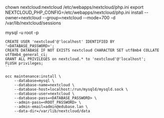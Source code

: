 chown nextcloud:nextcloud /etc/webapps/nextcloud/php.ini
export NEXTCLOUD_PHP_CONFIG=/etc/webapps/nextcloud/php.ini
install --owner=nextcloud --group=nextcloud --mode=700 -d /var/lib/nextcloud/sessions

mysql -u root -p
```
CREATE USER 'nextcloud'@'localhost' IDENTIFIED BY '<DATABASE_PASSWORD>';
CREATE DATABASE IF NOT EXISTS nextcloud CHARACTER SET utf8mb4 COLLATE utf8mb4_general_ci;
GRANT ALL PRIVILEGES on nextcloud.* to 'nextcloud'@'localhost';
FLUSH privileges;
``

occ maintenance:install \
    --database=mysql \
    --database-name=nextcloud \
    --database-host=localhost:/run/mysqld/mysqld.sock \
    --database-user=nextcloud \
    --database-pass=<DATABASE_PASSWORD> \
    --admin-pass=<ROOT_PASSWORD> \
    --admin-email=admin@edubase.lan \
    --data-dir=/var/lib/nextcloud/data

